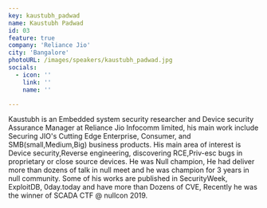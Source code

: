 ```yaml
---
key: kaustubh_padwad
name: Kaustubh Padwad
id: 03
feature: true
company: 'Reliance Jio'
city: 'Bangalore'
photoURL: /images/speakers/kaustubh_padwad.jpg
socials:
  - icon: ''
    link: ''
    name: ''

---
```

Kaustubh is an Embedded system security researcher and Device security Assurance Manager at  Reliance Jio Infocomm limited, his main work include Securing  JIO's Cutting Edge Enterprise, Consumer, and SMB(small,Medium,Big) business products. His main area of interest is Device security,Reverse engineering, discovering RCE,Priv-esc bugs in proprietary or close source devices. He was Null champion, He had deliver more than dozens of talk in null meet and he was champion for 3 years in null community. Some of his works are published in SecurityWeek, ExploitDB, 0day.today and have more than Dozens of CVE, Recently he was the winner of SCADA CTF @ nullcon 2019.
